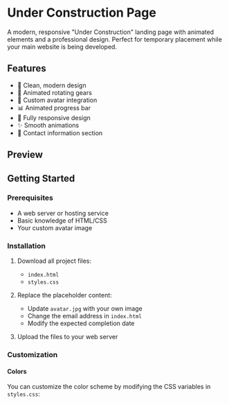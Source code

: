 # Under Construction Page

A modern, responsive "Under Construction" landing page with animated elements and a professional design. Perfect for temporary placement while your main website is being developed.

## Features

- 🎨 Clean, modern design
- 🔄 Animated rotating gears
- 👤 Custom avatar integration
- 📊 Animated progress bar
- 📱 Fully responsive design
- ✨ Smooth animations
- 📧 Contact information section

## Preview



## Getting Started

### Prerequisites

- A web server or hosting service
- Basic knowledge of HTML/CSS
- Your custom avatar image

### Installation

1. Download all project files:
   - `index.html`
   - `styles.css`

2. Replace the placeholder content:
   - Update `avatar.jpg` with your own image
   - Change the email address in `index.html`
   - Modify the expected completion date

3. Upload the files to your web server

### Customization

#### Colors
You can customize the color scheme by modifying the CSS variables in `styles.css`: 
